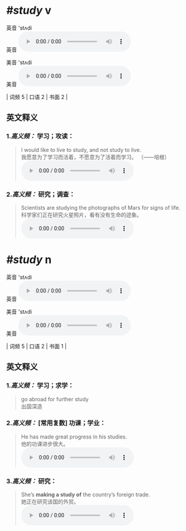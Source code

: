 # ***\#study*** v
英音 'stʌdi  
英音
<audio src="./media/study-B.aac" controls="controls"></audio>

美音 'stʌdi  
美音
<audio src="./media/study.aac" controls="controls"></audio>



| 词频 5 | 口语 2 | 书面 2 |  

英文释义
---
### 1.*高义频：* **学习；攻读：**  

 > I would like to live to study, and not study to live.  
 > 我愿意为了学习而活着，不愿意为了活着而学习。  （——培根）  
<audio src="./media/study-3.aac" controls="controls"></audio>

### 2.*高义频：* **研究；调查：**  

 > Scientists are studying the photographs of Mars for signs of life.  
 > 科学家们正在研究火星照片，看有没有生命的迹象。    
<audio src="./media/study-4.aac" controls="controls"></audio>


# ***\#study*** n
英音 'stʌdi  
英音
<audio src="./media/study-B.aac" controls="controls"></audio>

美音 'stʌdi  
美音
<audio src="./media/study.aac" controls="controls"></audio>



| 词频 5 | 口语 2 | 书面 1 |  

英文释义
---
### 1.*高义频：* **学习；求学：**  

 > go abroad for further study  
 > 出国深造    

### 2.*高义频：* **[常用复数] 功课；学业：**  

 > He has made great progress in his studies.  
 > 他的功课进步很大。    
<audio src="./media/study-1.aac" controls="controls"></audio>

### 3.*高义频：* **研究：**  

 > She’s **making a study of** the country’s foreign trade.  
 > 她正在研究该国的外贸。    
<audio src="./media/study-2.aac" controls="controls"></audio>


